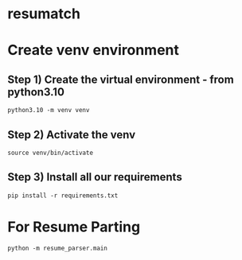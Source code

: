# resumatch


# Create venv environment

## Step 1) Create the virtual environment - from python3.10
```
python3.10 -m venv venv
```


## Step 2) Activate the venv
```
source venv/bin/activate 
```


## Step 3) Install all our requirements
```
pip install -r requirements.txt
```

# For Resume Parting
```
python -m resume_parser.main
```


